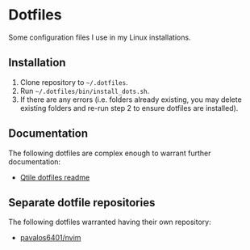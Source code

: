 # Dotfiles

Some configuration files I use in my Linux installations.

## Installation

1. Clone repository to `~/.dotfiles`.
2. Run `~/.dotfiles/bin/install_dots.sh`.
3. If there are any errors (i.e. folders already existing, you may delete
    existing folders and re-run step 2 to ensure dotfiles are installed).

## Documentation

The following dotfiles are complex enough to warrant further documentation:

- [Qtile dotfiles readme](./config/qtile/README.org)

## Separate dotfile repositories

The following dotfiles warranted having their own repository:

- [pavalos6401/nvim](https://gitlab.com/pavalos6401/nvim)

